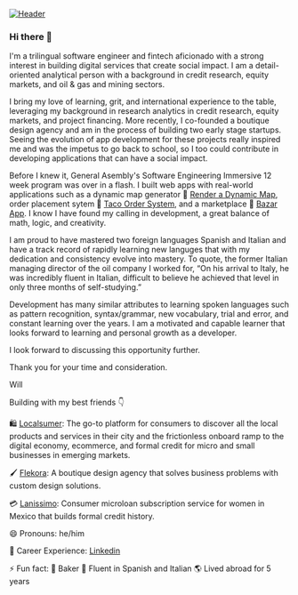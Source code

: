 [![Header](https://media-exp1.licdn.com/dms/image/C4E16AQEXibX7-blpxw/profile-displaybackgroundimage-shrink_350_1400/0/1588017759908?e=1625097600&v=beta&t=-TG-6e55YRj2S4rgwKSJD4otk5n0yCoUJMLsJVMGw60 "Header")](https://www.linkedin.com/in/willbenedict/)

### Hi there 👋

I'm a trilingual software engineer and fintech aficionado with a strong interest in building digital services that create social impact. I am a detail-oriented analytical person with a background in credit research, equity markets, and oil & gas and mining sectors. 

<!--- 
My focus has been on building digital services for emerging markets, in particular Mexico.
--->

I bring my love of learning, grit, and international experience to the table, leveraging my background in research analytics in credit research, equity markets, and project financing. More recently, I co-founded a boutique design agency and am in the process of building two early stage startups. Seeing the evolution of app development for these projects really inspired me and was the impetus to go back to school, so I too could contribute in developing applications that can have a social impact.

Before I knew it, General Asembly's Software Engineering Immersive 12 week program was over in a flash. I built web apps with real-world applications such as a dynamic map generator 
📍 [Render a Dynamic Map](https://github.com/wjb108/Mapbox-Dynamic-Map-API), order placement sytem 🥡 [Taco Order System](https://github.com/wjb108/Taco-Order-System), and a marketplace 🧳 [Bazar App](https://github.com/wjb108/Bazar). I know I have found my calling in development, a great balance of math, logic, and creativity. 

I am proud to have mastered two foreign languages Spanish and Italian and have a track record of rapidly learning new languges that with my dedication and consistency evolve into mastery. To quote, the former Italian managing director of the oil company I worked for, “On his arrival to Italy, he was incredibly fluent in Italian, difficult to believe he achieved that level in only three months of self-studying.” 

Development has many similar attributes to learning spoken languages such as pattern recognition, syntax/grammar, new vocabulary, trial and error, and constant learning over the years. I am a motivated and capable learner that looks forward to learning and personal growth as a developer.

I look forward to discussing this opportunity further. 
 
Thank you for your time and consideration.


Will



Building with my best friends 👇
  
  🛍️ [Localsumer](https://www.localsumer.com/): The go-to platform for consumers to discover all the local products and services in their city and the frictionless onboard ramp to the digital economy, ecommerce, and formal credit for micro and small businesses in emerging markets.

  
  🖌️ [Flekora](https://weareflekora.com/): A boutique design agency that solves business problems with custom design solutions.
  
  💳 [Lanissimo](https://lanissimo.com/): Consumer microloan subscription service for women in Mexico that builds formal credit history. 

😄 Pronouns: he/him

🏅 Career Experience: [Linkedin](https://www.linkedin.com/in/willbenedict/)

⚡ Fun fact: 🥐 Baker 🍞 Fluent in Spanish and Italian 🌎 Lived abroad for 5 years 

<!--- 
- 👯 I’m looking to collaborate on ...
- 🤔 I’m looking for help with ...
- 💬 Ask me about ...
--->
